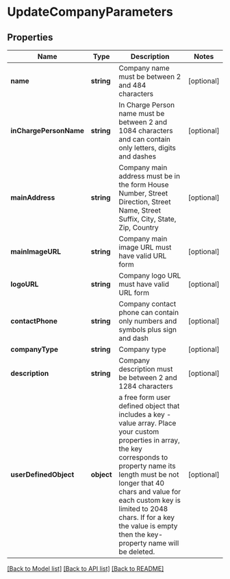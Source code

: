 # UpdateCompanyParameters

## Properties
Name | Type | Description | Notes
------------ | ------------- | ------------- | -------------
**name** | **string** | Company name must be between 2 and 484 characters | [optional] 
**inChargePersonName** | **string** | In Charge Person name must be between 2 and 1084 characters and can contain only letters, digits and dashes | [optional] 
**mainAddress** | **string** | Company main address must be in the form House Number, Street Direction, Street Name, Street Suffix, City, State, Zip, Country | [optional] 
**mainImageURL** | **string** | Company main image URL must have valid URL form | [optional] 
**logoURL** | **string** | Company logo URL must have valid URL form | [optional] 
**contactPhone** | **string** | Company contact phone can contain only numbers and symbols plus sign and dash | [optional] 
**companyType** | **string** | Company type | [optional] 
**description** | **string** | Company description must be between 2 and 1284 characters | [optional] 
**userDefinedObject** | **object** | a free form user defined object that includes a key - value array. Place your custom properties in array, the key corresponds to property name its length must be not longer that 40 chars and value for each custom key is limited to 2048 chars. If for a key the value is empty then the key-property name will be deleted. | [optional] 

[[Back to Model list]](../README.md#documentation-for-models) [[Back to API list]](../README.md#documentation-for-api-endpoints) [[Back to README]](../README.md)


